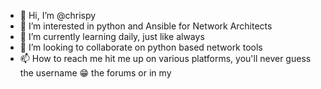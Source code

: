 - 👋 Hi, I’m @chrispy
- 👀 I’m interested in python and Ansible for Network Architects
- 🌱 I’m currently learning daily, just like always 
- 💞️ I’m looking to collaborate on python based network tools
- 📫 How to reach me hit me up on various platforms, you'll never guess the username 😁 the forums or in my 

<!---
chrispy0ne/chrispy0ne is a ✨ special ✨ repository because its `README.md` (this file) appears on your GitHub profile.
You can click the Preview link to take a look at your changes.
--->
